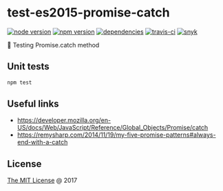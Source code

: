 # test-es2015-promise-catch

[![node version](https://img.shields.io/node/v/test-es2015-promise-catch.svg)](https://www.npmjs.com/package/test-es2015-promise-catch)
[![npm version](https://badge.fury.io/js/test-es2015-promise-catch.svg)](https://badge.fury.io/js/test-es2015-promise-catch)
[![dependencies](https://david-dm.org/piecioshka/test-es2015-promise-catch.svg)](https://github.com/piecioshka/test-es2015-promise-catch)
[![travis-ci](https://api.travis-ci.org/piecioshka/test-es2015-promise-catch.svg?branch=master)](https://travis-ci.org/piecioshka/test-es2015-promise-catch)
[![snyk](https://snyk.io/test/github/piecioshka/test-es2015-promise-catch/badge.svg?targetFile=package.json)](https://snyk.io/test/github/piecioshka/test-es2015-promise-catch?targetFile=package.json)

:ledger: Testing Promise.catch method

## Unit tests

```bash
npm test
```

## Useful links

* <https://developer.mozilla.org/en-US/docs/Web/JavaScript/Reference/Global_Objects/Promise/catch>
* <https://remysharp.com/2014/11/19/my-five-promise-patterns#always-end-with-a-catch>

## License

[The MIT License](http://piecioshka.mit-license.org) @ 2017
